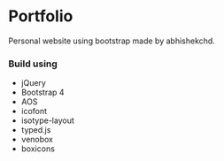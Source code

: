 # Portfolio

Personal website using bootstrap made by abhishekchd.

### Build using
- jQuery
- Bootstrap 4
- AOS
- icofont
- isotype-layout
- typed.js
- venobox
- boxicons
